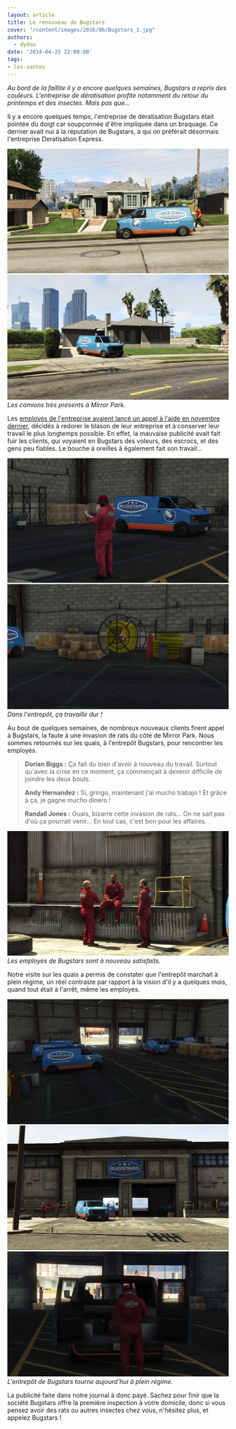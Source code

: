 ```yaml
---
layout: article
title: Le renouveau de Bugstars
cover: "/content/images/2016/06/Bugstars_1.jpg"
authors:
  - dydou
date: '2014-04-25 22:00:00'
tags:
- los-santos
---
```


_Au bord de la faillite il y a encore quelques semaines, Bugstars a repris des couleurs. L'entreprise de dératisation profite notamment du retour du printemps et des insectes. Mais pas que..._

Il y a encore quelques temps, l'entreprise de dératisation Bugstars était pointée du doigt car soupçonnée d'être impliquée dans un braquage. Ce dernier avait nui à la réputation de Bugstars, à qui on préférait désormais l'entreprise Deratisation Express.

![](/content/images/2016/06/Bugstars3_0.jpg)
![Les camions très présents à Mirror Park.](/content/images/2016/06/Bugstars2_1.jpg)
_Les camions très présents à Mirror Park._

Les [employés de l'entreprise avaient lancé un appel à l'aide en novembre dernier](/2013/11/30/bugstars-au-bord-du-depot-de-bilan/), décidés à redorer le blason de leur entreprise et à conserver leur travail le plus longtemps possible. En effet, la mauvaise publicité avait fait fuir les clients, qui voyaient en Bugstars des voleurs, des escrocs, et des gens peu fiables. Le bouche à oreilles à également fait son travail...

![](/content/images/2016/06/Bugstars5_0.jpg)
![Dans l'entrepôt, ça travaille dur !](/content/images/2016/06/Bugstars6_0.jpg)
_Dans l'entrepôt, ça travaille dur !_

Au bout de quelques semaines, de nombreux nouveaux clients firent appel à Bugstars, la faute à une invasion de rats du côté de Mirror Park. Nous sommes retournés sur les quais, à l'entrepôt Bugstars, pour rencontrer les employés.

> **Dorian Biggs :** Ça fait du bien d'avoir à nouveau du travail. Surtout qu'avec la crise en ce moment, ça commençait à devenir difficile de joindre les deux bouts.
> 
> **Andy Hernandez :** Si, gringo, maintenant j'ai mucho trabajo ! Et grâce à ça, je gagne mucho dinero !
> 
> **Randall Jones :** Ouais, bizarre cette invasion de rats... On ne sait pas d'où ça pourrait venir... En tout cas, c'est bon pour les affaires.

![Les employés de Bugstars sont à nouveau satisfaits.](/content/images/2016/06/Bugstars4_0.jpg)
_Les employés de Bugstars sont à nouveau satisfaits._

Notre visite sur les quais a permis de constater que l'entrepôt marchait à plein régime, un réel contraste par rapport à la vision d'il y a quelques mois, quand tout était à l'arrêt, même les employés.

![](/content/images/2016/06/Bugstars7.jpg)
![](/content/images/2016/06/Bugstars_2.jpg)
![L'entrepôt de Bugstars tourne aujourd'hui à plein régime.](/content/images/2016/06/Bugstars8.jpg)
_L'entrepôt de Bugstars tourne aujourd'hui à plein régime._

La publicité faite dans notre journal à donc payé. Sachez pour finir que la société Bugstars offre la première inspection à votre domicile, donc si vous pensez avoir des rats ou autres insectes chez vous, n'hésitez plus, et appelez Bugstars !